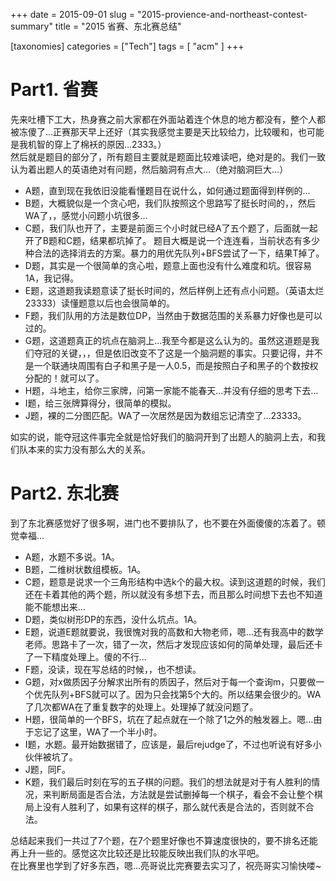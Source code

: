 +++
date = 2015-09-01
slug = "2015-provience-and-northeast-contest-summary"
title = "2015 省赛、东北赛总结"

[taxonomies]
categories =  ["Tech"]
tags = [ "acm" ]
+++

<div class="article_content" id="article_contents_inner_5127461383" dir="ltr">
						<h1>Part1. 省赛  </h1>

<p>先来吐槽下工大，热身赛之前大家都在外面站着连个休息的地方都没有，整个人都被冻傻了…正赛那天早上还好（其实我感觉主要是天比较给力，比较暖和，也可能是我机智的穿上了棉袄的原因…2333。） <br>
然后就是题目的部分了，所有题目主要就是题面比较难读吧，绝对是的。我们一致认为着出题人的英语绝对有问题，然后脑洞有点大…（绝对脑洞巨大…）</p>


<!-- more -->


<ul><li>A题，直到现在我依旧没能看懂题目在说什么，如何通过题面得到样例的…</li>
<li>B题，大概貌似是一个贪心吧，我们队按照这个思路写了挺长时间的，，然后WA了，，感觉小问题小坑很多…</li>
<li>C题，我们队也开了，主要是前面三个小时就已经A了五个题了，后面就一起开了B题和C题，结果都坑掉了。
题目大概是说一个连连看，当前状态有多少种合法的选择消去的方案。暴力的用优先队列+BFS尝试了一下，结果T掉了。</li>
<li>D题，其实是一个很简单的贪心啦，题意上面也没有什么难度和坑。很容易1A，我记得。</li>
<li>E题，这道题我读题意读了挺长时间的，然后样例上还有点小问题。（英语太烂23333）读懂题意以后也会很简单的。</li>
<li>F题，我们队用的方法是数位DP，当然由于数据范围的关系暴力好像也是可以过的。</li>
<li>G题，这道题真正的坑点在脑洞上…我至今都是这么认为的。虽然这道题是我们夺冠的关键，，，但是依旧改变不了这是一个脑洞题的事实。只要记得，并不是一个联通块周围有白子和黑子是一人0.5，而是按照白子和黑子的个数按权分配的！就可以了。</li>
<li>H题，斗地主，给你三家牌，问第一家能不能春天…并没有仔细的思考下去…</li>
<li>I题，给三张牌算得分，很简单的模拟。</li>
<li>J题，裸的二分图匹配。WA了一次居然是因为数组忘记清空了…23333。</li>
</ul><p>如实的说，能夺冠这件事完全就是恰好我们的脑洞开到了出题人的脑洞上去，和我们队本来的实力没有那么大的关系。</p>

<h1>Part2. 东北赛  </h1>

<p>到了东北赛感觉好了很多啊，进门也不要排队了，也不要在外面傻傻的冻着了。顿觉幸福…</p>

<ul><li>A题，水题不多说。1A。</li>
<li>B题，二维树状数组模板。1A。</li>
<li>C题，题意是说求一个三角形结构中选k个的最大权。读到这道题的时候，我们还在卡着其他的两个题，所以就没有多想下去，而且那么时间想下去也不知道能不能想出来…</li>
<li>D题，类似树形DP的东西，没什么坑点。1A。</li>
<li>E题，说道E题就要说，我很愧对我的高数和大物老师，嗯…还有我高中的数学老师。思路卡了一次，错了一次，然后才发现应该如何的简单处理，最后还卡了一下精度处理上。傻的不行…</li>
<li>F题，没读，现在写总结的时候，，也不想读。</li>
<li>G题，对x做质因子分解求出所有的质因子，然后对于每一个查询m，只要做一个优先队列+BFS就可以了。因为只会找第5个大的。所以结果会很少的。WA了几次都WA在了重复数字的处理上。处理掉了就没问题了。</li>
<li>H题，很简单的一个BFS，坑在了起点就在一个除了1之外的触发器上。嗯…由于忘记了这里，WA了一个半小时。</li>
<li>I题，水题。最开始数据错了，应该是，最后rejudge了，不过也听说有好多小伙伴被坑了。</li>
<li>J题，同F。</li>
<li>K题，我们最后时刻在写的五子棋的问题。我们的想法就是对于有人胜利的情况，来判断局面是否合法，方法就是尝试删掉每一个棋子，看会不会让整个棋局上没有人胜利了，如果有这样的棋子，那么就代表是合法的，否则就不合法。</li>
</ul><p>总结起来我们一共过了7个题，在7个题里好像也不算速度很快的，要不排名还能再上升一些的。感觉这次比较还是比较能反映出我们队的水平吧。 <br>
在比赛里也学到了好多东西，嗯…亮哥说比完赛要去实习了，祝亮哥实习愉快喽~</p>